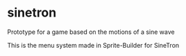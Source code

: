 # sinetron
Prototype for a game based on the motions of a sine wave

This is the menu system made in Sprite-Builder for SineTron
